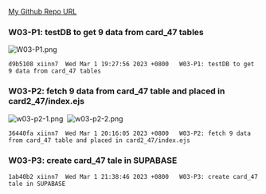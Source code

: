 [My Github Repo URL](https://github.com/xiinn7/1112-2N-wp2-demo-207410647.git)

### W03-P1: testDB to get 9 data from card_47 tables

![W03-P1.png](https://wulpvnyfrkevttsnpoeg.supabase.co/storage/v1/object/public/demo-47/md_img/w03-p1.png)

```
d9b5108 xiinn7  Wed Mar 1 19:27:56 2023 +0800   W03-P1: testDB to get 9 data from card_47 tables

```

### W03-P2: fetch 9 data from card_47 table and placed in card2_47/index.ejs

![w03-p2-1.png](https://wulpvnyfrkevttsnpoeg.supabase.co/storage/v1/object/public/demo-47/md_img/w03-p2-1.png) 
![w03-p2-2.png](https://wulpvnyfrkevttsnpoeg.supabase.co/storage/v1/object/public/demo-47/md_img/w03-p2-2.png)

```
36440fa xiinn7  Wed Mar 1 20:16:05 2023 +0800   W03-P2: fetch 9 data from card_47 table and placed in card2_47/index.ejs

```

### W03-P3: create card_47 tale in SUPABASE

```
1ab40b2 xiinn7  Wed Mar 1 21:38:46 2023 +0800   W03-P3: create card_47 tale in SUPABASE

```
